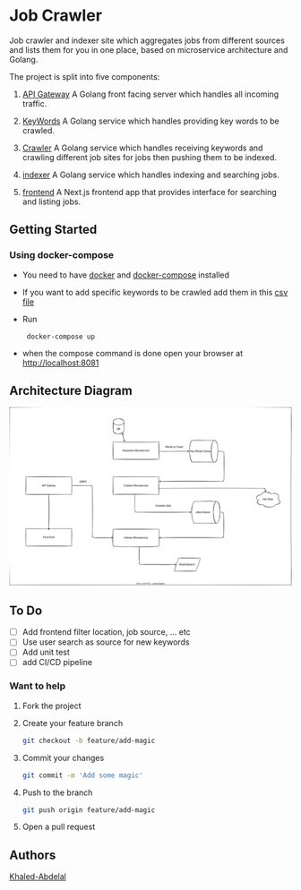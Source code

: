 # Job Crawler

Job crawler and indexer site which aggregates jobs from different sources and lists them for you in one place, based on microservice architecture and Golang.

The project is split into five components:

1. [API Gateway](./api) A Golang front facing server which handles all incoming traffic.

2. [KeyWords](./keywords/) A Golang service which handles providing key words to be crawled.

3. [Crawler](./crawler/) A Golang service which handles receiving keywords and crawling different job sites for jobs then pushing them to be indexed.

4. [indexer](./indexer/) A Golang service which handles indexing and searching jobs.

5. [frontend](./frontend/) A Next.js frontend app that provides interface for searching and listing jobs.

## Getting Started

### Using docker-compose

- You need to have [docker](https://www.docker.com/) and [docker-compose](https://docs.docker.com/compose/) installed
  
- If you want to add specific keywords to be crawled add them in this [csv file](./keywords/data/seedKeyWords.csv)
  
- Run

  ```shell
   docker-compose up
   ```

- when the compose command is done open your browser at <http://localhost:8081>

## Architecture Diagram

![Architecture](./architecture.svg)

## To Do

- [ ] Add frontend filter location, job source, ... etc
- [ ] Use user search as source for new keywords
- [ ] Add unit test
- [ ] add CI/CD pipeline  

### Want to help

1. Fork the project
2. Create your feature branch

    ```sh
    git checkout -b feature/add-magic
    ```

3. Commit your changes

    ```sh
    git commit -m 'Add some magic'
    ```

4. Push to the branch

    ```sh
    git push origin feature/add-magic
    ```

5. Open a pull request

## Authors

[Khaled-Abdelal](https://www.linkedin.com/in/khaled-abdelal-a73b3a125/)
